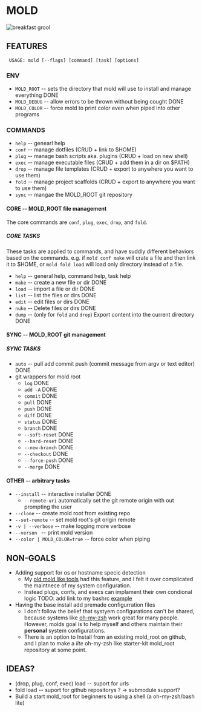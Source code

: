 # MOLD  
![breakfast grool](https://assets.slugbyte.com/github/github-header-00011.png)  

## FEATURES

` USAGE: mold [--flags] [command] [task] [options]`  

### ENV
* `MOLD_ROOT` -- sets the directory that mold will use to install and manage everything DONE
* `MOLD_DEBUG` -- allow errors to be thrown without being cought DONE
* `MOLD_COLOR` -- force mold to print color even when piped into other programs

### COMMANDS
* `help` -- genearl help
* `conf` -- manage dotfiles (CRUD + link to $HOME)
* `plug` -- manage bash scripts aka. plugins (CRUD + load on new shell)
* `exec` -- manage executable files (CRUD + add them in a dir on $PATH)
* `drop` -- manage file templates (CRUD + export to anywhere you want to use them)
* `fold` -- manage project scaffolds (CRUD + export to anywhere you want to use them)
* `sync` -- mangae the MOLD\_ROOT git repository

#### CORE -- MOLD\_ROOT file management 
The core commands are `conf`, `plug`, `exec`, `drop`, and `fold`. 

##### CORE TASKS
These tasks are applied to commands, and have suddly different behaviors based on the 
commands. e.g. if `mold conf make` will crate a file and then link it to $HOME, or 
`mold fold load` will load only directory instead of a file.
* `help` -- general help, command help, task help 
* `make` -- create a new file or dir DONE
* `load` -- import a file or dir DONE
* `list` -- list the files or dirs DONE
* `edit` -- edit files or dirs DONE
* `nuke` -- Delete files or dirs DONE
* `dump` -- (only for `fold` and `drop`) Export content into the current directory DONE

#### SYNC -- MOLD\_ROOT git management
##### SYNC TASKS
* `auto` -- pull add commit push (commit message from argv or text editor) DONE
* git wrappers for mold root
    * `log` DONE
    * `add -A` DONE
    * `commit` DONE
    * `pull` DONE
    * `push` DONE 
    * `diff` DONE 
    * `status` DONE 
    * `branch` DONE 
    * `--soft-reset` DONE 
    * `--hard-reset` DONE 
    * `--new-branch` DONE 
    * `--checkout` DONE 
    * `--force-push` DONE 
    * `--merge` DONE 
    
#### OTHER -- arbitrary tasks
* `--install` -- interactive installer DONE
   * `--remote-uri` automatically set the git remote origin with out prompting the user
* `--clone` -- create mold root from existing repo
* `--set-remote` -- set mold root's git origin remote
* `-v | --verbose` -- make logging more verbose 
* `--verson ` -- print mold version
* `--color | MOLD_COLOR=true` -- force color when piping


## NON-GOALS 
* Adding support for os or hostname specic detection
    * My [old mold like tools](https://github.com/slugbyte/mold/wiki/mold-prequels-and-their-lessons) had this feature, and I felt it over complicated the maintnece of my system configuration. 
    * Instead plugs, confs, and execs can implament their own condional logic TODO: add link to my bashrc [example](https://github.com/slugbyte/config/blob/master/config/.bashrc)
* Having the base install add premade configurration files
    * I don't follow the belief that systyem configurations can't be shared, because systems like [oh-my-zsh](https://ohmyz.sh/) work great for many people. However, molds goal is to help myself and others maintain their **personal** system configurations.
    * There is an option to Install from an existing mold_root on github, and I plan to make a *lite* oh-my-zsh like starter-kit mold_root repository at some point.

## IDEAS?
* (drop, plug, conf, exec) load -- suport for urls 
* fold load -- suport for github repositorys ? -> submodule support? 
* Build a start mold_root for beginners to using a shell (a oh-my-zsh/bash lite)
